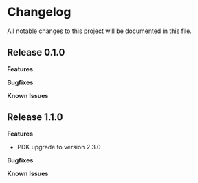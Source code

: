# Changelog

All notable changes to this project will be documented in this file.

## Release 0.1.0

**Features**

**Bugfixes**

**Known Issues**

## Release 1.1.0

**Features**

* PDK upgrade to version 2.3.0

**Bugfixes**

**Known Issues**